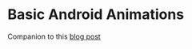 # Basic Android Animations
Companion to this [blog post](www.joshualayton.com.au/posts/android-animations/)
